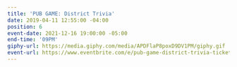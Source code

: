 ```yaml
---
title: 'PUB GAME: District Trivia'
date: 2019-04-11 12:55:00 -04:00
position: 6
event-date: 2021-12-16 19:00:00 -05:00
end-time: '09PM'
giphy-url: https://media.giphy.com/media/APDFlaP8poxD9DV1PM/giphy.gif
event-url: https://www.eventbrite.com/e/pub-game-district-trivia-tickets-216013210327
---
```


